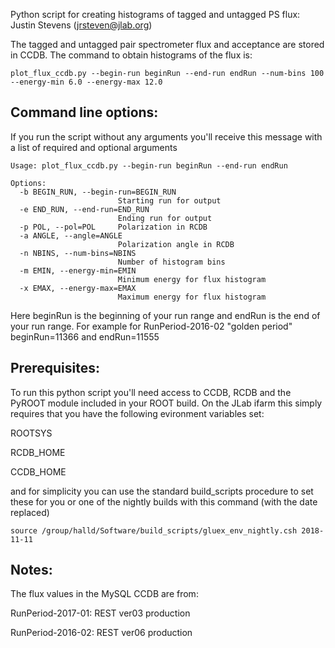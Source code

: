 Python script for creating histograms of tagged and untagged PS flux: Justin Stevens (jrsteven@jlab.org)

The tagged and untagged pair spectrometer flux and acceptance are stored in CCDB.  The command to obtain histograms of the flux is:

```
plot_flux_ccdb.py --begin-run beginRun --end-run endRun --num-bins 100 --energy-min 6.0 --energy-max 12.0
```

## Command line options:

If you run the script without any arguments you'll receive this message with a list of required and optional arguments

```
Usage: plot_flux_ccdb.py --begin-run beginRun --end-run endRun

Options:
  -b BEGIN_RUN, --begin-run=BEGIN_RUN
                        Starting run for output
  -e END_RUN, --end-run=END_RUN
                        Ending run for output
  -p POL, --pol=POL     Polarization in RCDB
  -a ANGLE, --angle=ANGLE
                        Polarization angle in RCDB
  -n NBINS, --num-bins=NBINS
                        Number of histogram bins
  -m EMIN, --energy-min=EMIN
                        Minimum energy for flux histogram
  -x EMAX, --energy-max=EMAX
                        Maximum energy for flux histogram
```

Here beginRun is the beginning of your run range and endRun is the end of your run range.  For example for RunPeriod-2016-02 "golden period" beginRun=11366 and endRun=11555

## Prerequisites:

To run this python script you'll need access to CCDB, RCDB and the PyROOT module included in your ROOT build.  On the JLab ifarm this simply requires that you have the following evironment variables set:

ROOTSYS

RCDB_HOME

CCDB_HOME

and for simplicity you can use the standard build_scripts procedure to set these for you or one of the nightly builds with this command (with the date replaced)

```
source /group/halld/Software/build_scripts/gluex_env_nightly.csh 2018-11-11
```

## Notes:

The flux values in the MySQL CCDB are from:

RunPeriod-2017-01: REST ver03 production

RunPeriod-2016-02: REST ver06 production
